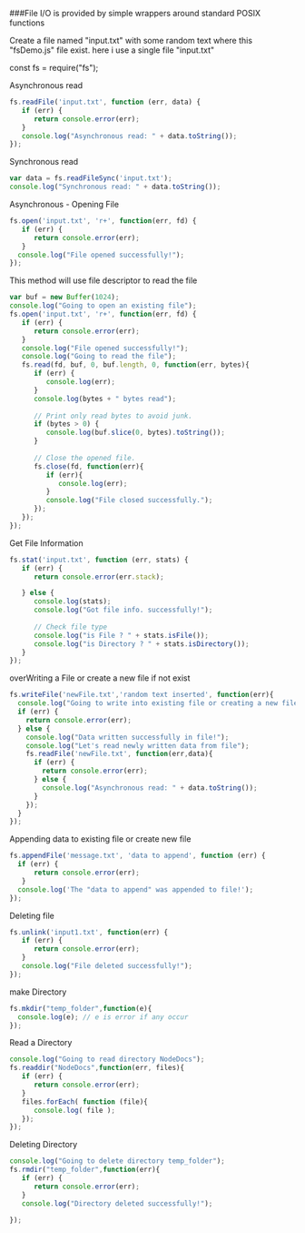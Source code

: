 ###File I/O is provided by simple wrappers around standard POSIX functions

Create a file named "input.txt" with some random text where this "fsDemo.js" file exist.
here i use a single file "input.txt"

const fs = require("fs");

Asynchronous read
```js
fs.readFile('input.txt', function (err, data) {
   if (err) {
      return console.error(err);
   }
   console.log("Asynchronous read: " + data.toString());
});
```
Synchronous read
```js
var data = fs.readFileSync('input.txt');
console.log("Synchronous read: " + data.toString());
```
Asynchronous - Opening File
```js
fs.open('input.txt', 'r+', function(err, fd) {
   if (err) {
      return console.error(err);
   }
  console.log("File opened successfully!");     
});
```
This method will use file descriptor to read the file
```js
var buf = new Buffer(1024);
console.log("Going to open an existing file");
fs.open('input.txt', 'r+', function(err, fd) {
   if (err) {
      return console.error(err);
   }
   console.log("File opened successfully!");
   console.log("Going to read the file");
   fs.read(fd, buf, 0, buf.length, 0, function(err, bytes){
      if (err) {
         console.log(err);
      }
      console.log(bytes + " bytes read");
      
      // Print only read bytes to avoid junk.
      if (bytes > 0) {
         console.log(buf.slice(0, bytes).toString());
      }
      
      // Close the opened file.
      fs.close(fd, function(err){
         if (err){
            console.log(err);
         } 
         console.log("File closed successfully.");
      });
   });
});
```
Get File Information
```js
fs.stat('input.txt', function (err, stats) {
   if (err) {
      return console.error(err.stack);

   } else {
      console.log(stats);
      console.log("Got file info. successfully!");
       
      // Check file type
      console.log("is File ? " + stats.isFile());
      console.log("is Directory ? " + stats.isDirectory()); 
   }
});
```
overWriting a File or create a new file if not exist
```js
fs.writeFile('newFile.txt','random text inserted', function(err){
  console.log("Going to write into existing file or creating a new file if not exist");
  if (err) {
    return console.error(err);
  } else {
    console.log("Data written successfully in file!");
    console.log("Let's read newly written data from file");
    fs.readFile('newFile.txt', function(err,data){
      if (err) {
        return console.error(err);
      } else {
        console.log("Asynchronous read: " + data.toString());
      }
    });
  }
});
```
Appending data to existing file or create new file
```js
fs.appendFile('message.txt', 'data to append', function (err) {
  if (err) {
      return console.error(err);
   }
  console.log('The "data to append" was appended to file!');
});
```
Deleting file
```js
fs.unlink('input1.txt', function(err) {
   if (err) {
      return console.error(err);
   }
   console.log("File deleted successfully!");
});
```
make Directory
```js
fs.mkdir("temp_folder",function(e){
  console.log(e); // e is error if any occur
});
```
Read a Directory
```js
console.log("Going to read directory NodeDocs");
fs.readdir("NodeDocs",function(err, files){
   if (err) {
      return console.error(err);
   }
   files.forEach( function (file){
      console.log( file );
   });
});
```
Deleting Directory
```js
console.log("Going to delete directory temp_folder");
fs.rmdir("temp_folder",function(err){
   if (err) {
      return console.error(err);
   }
   console.log("Directory deleted successfully!");
   
});
```















